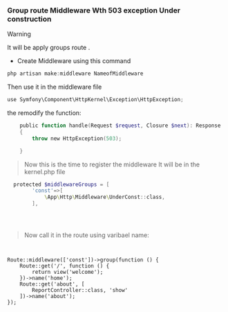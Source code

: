 ### Group route Middleware Wth 503 exception Under construction

> [!WARNING]
> It will be apply groups route .

- Create Middleware using this command
```powershell
php artisan make:middleware NameofMiddleware
```
Then use it in the middleware file

```powershell
use Symfony\Component\HttpKernel\Exception\HttpException;
```
the remodify the function:

```powershell
    public function handle(Request $request, Closure $next): Response
    {
        throw new HttpException(503);

    }
```
> Now this is the time to register the middleware 
> It will be in the kernel.php file



```powershell
  protected $middlewareGroups = [
        'const'=>[
            \App\Http\Middleware\UnderConst::class,
        ],





```

> Now call it in the route using varibael  name:

```powersell


Route::middleware(['const'])->group(function () {
    Route::get('/', function () {
        return view('welcome');
    })->name('home');
    Route::get('about', [
        ReportController::class, 'show'
    ])->name('about');
});

```

